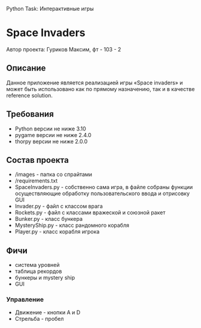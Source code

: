 Python Task: Интерактивные игры
# Space Invaders
Автор проекта: Гуриков Максим, фт - 103 - 2

## Описание
Данное приложение является реализацией игры «Space invaders» и может быть использовано
как по прямому назначению, так и в качестве reference solution.

## Требования
* Python версии не ниже 3.10
* pygame версии не ниже 2.4.0
* thorpy версии не ниже 2.0.0

## Состав проекта
* /images - папка со спрайтами
* /requirements.txt
* SpaceInvaders.py - собственно сама игра, в файле собраны функции осуществляющие обработку пользовательского ввода и отрисовку GUI
* Invader.py - файл с классом врага
* Rockets.py - файл с классами вражеской и союзной ракет
* Bunker.py - класс бункера
* MysteryShip.py - класс рандомного корабля
* Player.py - класс корабля игрока

## Фичи
* система уровней
* таблица рекордов
* бункеры и mystery ship
* GUI

### Управление
* Движение - кнопки A и D
* Стрельба - пробел